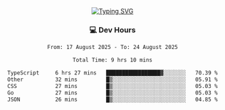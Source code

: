
<div align="center">
  <a href="https://git.io/typing-svg"><img src="https://readme-typing-svg.demolab.com?font=Fira+Code&size=30&pause=1000&color=33F7F5&center=true&vCenter=true&width=435&lines=Hi+there+%F0%9F%91%8B+I+am+AirboZH+;Welcome+to+my+Github" alt="Typing SVG" /></a>

<h3>💻 Dev Hours</h3>
<!--START_SECTION:waka-->

```txt
From: 17 August 2025 - To: 24 August 2025

Total Time: 9 hrs 10 mins

TypeScript     6 hrs 27 mins   █████████████████▓░░░░░░░   70.39 %
Other          32 mins         █▒░░░░░░░░░░░░░░░░░░░░░░░   05.91 %
CSS            27 mins         █▒░░░░░░░░░░░░░░░░░░░░░░░   05.03 %
Go             27 mins         █▒░░░░░░░░░░░░░░░░░░░░░░░   05.03 %
JSON           26 mins         █▒░░░░░░░░░░░░░░░░░░░░░░░   04.85 %
```

<!--END_SECTION:waka-->
</div>  
